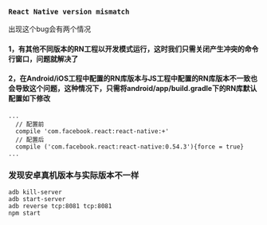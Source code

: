 ### ``React Native version mismatch``
出现这个bug会有两个情况
#### 1，有其他不同版本的RN工程以开发模式运行，这时我们只需关闭产生冲突的命令行窗口，问题就解决了
#### 2，在Android/iOS工程中配置的RN库版本与JS工程中配置的RN库版本不一致也会导致这个问题，这种情况下，只需将android/app/build.gradle下的RN库默认配置如下修改 
~~~
...
  // 配置前
  compile 'com.facebook.react:react-native:+'
  // 配置后
  compile ('com.facebook.react:react-native:0.54.3'){force = true}
...
~~~
### 发现安卓真机版本与实际版本不一样
~~~
adb kill-server
adb start-server
adb reverse tcp:8081 tcp:8081
npm start
~~~
